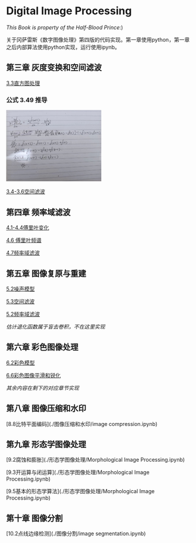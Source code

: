 # Digital Image Processing

*This Book is property of the Half-Blood Prince*:)

关于冈萨雷斯《数字图像处理》第四版的代码实现。第一章使用python，第一章之后内部算法使用python实现，运行使用ipynb。

## 第三章 灰度变换和空间滤波
[3.3直方图处理](.\灰度变换与空间滤波\hist_demo.py)

### 公式 3.49 推导

<img src="assets/lapras-1653658573462.jpg" alt="lapras" style="zoom: 25%;" />

[3.4-3.6空间滤波](.\灰度变换与空间滤波\filter_demo.py)

## 第四章 频率域滤波

[4.1-4.4傅里叶变化](./频率域滤波/fft.md)

[4.6 傅里叶频谱](./频率域滤波/FFT.ipynb)

[4.7频率域滤波](./频率域滤波/FFT.ipynb)

## 第五章 图像复原与重建

[5.2噪声模型](./图像复原与重建/IR.ipynb)

[5.3空间滤波](./图像复原与重建/IR.ipynb)

[5.2频率域滤波](./图像复原与重建/IR.ipynb)

*估计退化函数属于盲去卷积，不在这里实现*

## 第六章 彩色图像处理

[6.2彩色模型](./彩色图像处理/CIP.ipynb)

[6.6彩色图像平滑和锐化](./彩色图像处理/CIP.ipynb)

*其余内容在剩下的对应章节实现*
## 第八章 图像压缩和水印

[8.8比特平面编码](./图像压缩和水印/image compression.ipynb)

## 第九章 形态学图像处理

[9.2腐蚀和膨胀](./形态学图像处理/Morphological Image Processing.ipynb)

[9.3开运算与闭运算](./形态学图像处理/Morphological Image Processing.ipynb)

[9.5基本的形态学算法](./形态学图像处理/Morphological Image Processing.ipynb)

## 第十章  图像分割

[10.2点线边缘检测](./图像分割/image segmentation.ipynb)